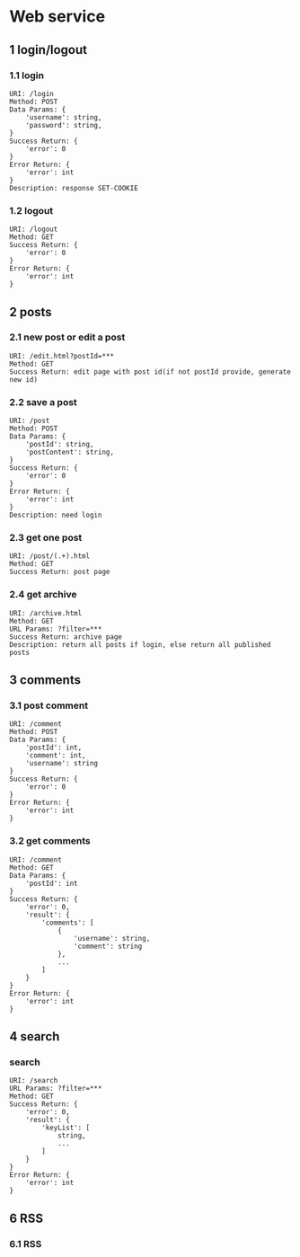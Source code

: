 # Web service

## 1 login/logout
### 1.1 login
    
    URI: /login
    Method: POST
    Data Params: {
        'username': string,
        'password': string,
    }
    Success Return: {
        'error': 0
    }
    Error Return: {
        'error': int
    }
    Description: response SET-COOKIE
    
### 1.2 logout
    
    URI: /logout
    Method: GET
    Success Return: {
        'error': 0
    }
    Error Return: {
        'error': int
    }
    
## 2 posts

### 2.1 new post or edit a post

    URI: /edit.html?postId=***
    Method: GET
    Success Return: edit page with post id(if not postId provide, generate new id)

### 2.2 save a post
    
    URI: /post
    Method: POST
    Data Params: {
        'postId': string,
        'postContent': string,
    }
    Success Return: {
        'error': 0
    }
    Error Return: {
        'error': int
    }
    Description: need login
    
### 2.3 get one post

    URI: /post/(.+).html
    Method: GET
    Success Return: post page
    
### 2.4 get archive

    URI: /archive.html
    Method: GET
    URL Params: ?filter=***
    Success Return: archive page
    Description: return all posts if login, else return all published posts

## 3 comments

### 3.1 post comment
    
    URI: /comment
    Method: POST
    Data Params: {
        'postId': int,
        'comment': int,
        'username': string 
    }
    Success Return: {
        'error': 0
    }
    Error Return: {
        'error': int
    }

### 3.2 get comments
    
    URI: /comment
    Method: GET
    Data Params: {
        'postId': int
    }
    Success Return: {
        'error': 0,
        'result': {
            'comments': [
                {
                    'username': string,
                    'comment': string
                },
                ...
            ]
        }
    }
    Error Return: {
        'error': int
    }
    
## 4 search

### search

    URI: /search
    URL Params: ?filter=***
    Method: GET
    Success Return: {
        'error': 0,
        'result': {
            'keyList': [
                string,
                ...
            ]
        }
    }
    Error Return: {
        'error': int
    }

## 6 RSS

### 6.1 RSS
    
